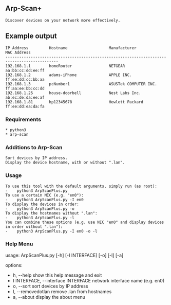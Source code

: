 ## Arp-Scan+  
    Discover devices on your network more effectively.
    
## Example output
    IP Address         Hostname                  Manufacturer              MAC Address              
    ---------------------------------------------------------------------------------------------
    192.168.1.1        homeRouter                NETGEAR                   aa:bb:cc:dd:ee:ff
    192.168.1.2        adams-iPhone              APPLE INC.                ff:ee:dd:cc:bb:aa
    192.168.1.3        pcNumber1                 ASUSTek COMPUTER INC.     ff:aa:ee:bb:cc:dd
    192.168.1.25       house-doorbell            Nest Labs Inc.            ab:ec:de:da:ee:af   
    192.168.1.81       hp12345678                Hewlett Packard           ff:ee:dd:ea:da:fa
    
### Requirements  
    * python3
    * arp-scan
    
### Additions to Arp-Scan 
    Sort devices by IP address.
    Display the device hostname, with or without ".lan".
    
### Usage
    To use this tool with the default arguments, simply run (as root):
    -    python3 ArpScanPlus.py
    To use a certain NIC (e.g. "en0"):
    -    python3 ArpScanPlus.py -I en0
    To display the devices in order:
    -    python3 ArpScanPlus.py -o
    To display the hostnames without ".lan":
    -    python3 ArpScanPlus.py -l
    You can combine these options (e.g. use NIC "en0" and display devices in order without ".lan"):
    -    python3 ArpScanPlus.py -I en0 -o -l
    
### Help Menu
usage: ArpScanPlus.py [-h] [-I INTERFACE] [-o] [-l] [-a]

options:
  - h, --help            show this help message and exit
  - I INTERFACE, --interface INTERFACE
                        network interface name (e.g. en0)
  - o, --sort            sort devices by IP address
  - l, --removedotlan    remove .lan from hostnames
  - a, --about           display the about menu
